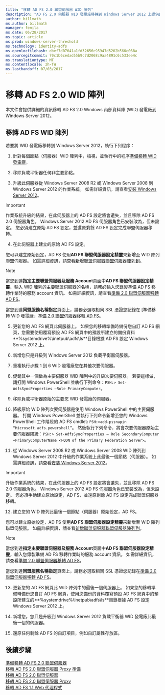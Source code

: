 ```yaml
---
title: "移轉 AD FS 2.0 聯盟伺服器 WID 陣列"
description: "AD FS 2.0 伺服器 WID 發電廠移轉到 Windows Server 2012 上提供的資訊"
author: billmath
ms.author: billmath
manager: femila
ms.date: 06/28/2017
ms.topic: article
ms.prod: windows-server-threshold
ms.technology: identity-adfs
ms.openlocfilehash: dbef7d07041a1fd32656c95947d5202b566c068a
ms.sourcegitcommit: 70c1b6cedad55b9c7d2068c9aa4891c6c533ee4c
ms.translationtype: MT
ms.contentlocale: zh-TW
ms.lasthandoff: 07/03/2017
---
```

# <a name="migrate-an-ad-fs-20-wid-farm"></a>移轉 AD FS 2.0 WID 陣列  
本文件會提供詳細的資訊移轉 AD FS 2.0 Windows 內部資料庫 (WID) 發電廠到 Windows Server 2012。

## <a name="migrate-an-ad-fs-wid-farm"></a>移轉 AD FS WID 陣列
若要將 WID 發電廠移轉到 Windows Server 2012，執行下列程序：  
  
1.  針對每個節點（伺服器）WID 陣列中，檢視，並執行中的程序[準備移轉 WID 發電廠](prepare-to-migrate-a-wid-farm.md)。  
  
2.  移除負載平衡器任何非主要節點。  
  
3.  升級此伺服器從 Windows Server 2008 R2 或 Windows Server 2008 到 Windows Server 2012 的作業系統。 如需詳細資訊，請查看[安裝 Windows Server 2012](https://technet.microsoft.com/library/jj134246.aspx)。  
  
> [!IMPORTANT]
>  作業系統升級的結果，在此伺服器上的 AD FS 設定將會遺失，並且移除 AD FS 2.0 伺服器角色。 Windows Server 2012 AD FS 伺服器角色已安裝改為，但未設定。 您必須建立原始 AD FS 設定，並還原剩餘 AD FS 設定完成聯盟伺服器移轉。  
  
4.  在此伺服器上建立的原始 AD FS 設定。  
  
您可以建立原始設定，AD FS 使用**AD FS 聯盟伺服器設定精靈**來新增至 WID 陣列聯盟伺服器。 如需詳細資訊，請查看[新增聯盟伺服器聯盟伺服器陣列到](add-a-federation-server-to-a-federation-server-farm.md)。  
  
> [!NOTE]
> 當您到達**指定主要聯盟伺服器及服務 Account**頁面中**AD FS 聯盟伺服器設定精靈**、輸入 WID 陣列的主要聯盟伺服器的名稱，請務必輸入您錄製準備 AD FS 移轉作業時的服務 account 資訊。 如需詳細資訊，請查看[準備 2.0 聯盟伺服器移轉 AD FS](prepare-to-migrate-a-wid-farm.md)。 
>  
> 當您到達**同盟服務名稱指定**頁面上，請務必選取相同 SSL 憑證您記錄在 [準備移轉 WID 發電廠」[準備 2.0 聯盟伺服器移轉 AD FS](prepare-to-migrate-a-wid-farm.md)。  
  
5.  更新您的 AD FS 網頁此伺服器上。 如果您的移轉準備時備份您自訂 AD FS 網頁，您需要使用覆寫預設 AD FS 網頁中的預設所建立的備份資料**%systemdrive%\inetpub\adfs\ls**目錄根據 AD FS 設定 Windows Server 2012 上。  
  
6.  新增您只是升級到 Windows Server 2012 負載平衡器伺服器。  
  
7.  重複執行步驟 1 到 6 WID 發電廠您在其他次要伺服器。  
  
8.  促銷其中一個做為主要伺服器 WID 陣列中的升級次要伺服器。 若要這樣做，請打開 Windows PowerShell 並執行下列命令：`PSH:> Set-AdfsSyncProperties –Role PrimaryComputer`。  
  
9. 移除負載平衡器原始的主要您 WID 發電廠的伺服器。  
  
10. 降級原始 WID 陣列次要伺服器是使用 Windows PowerShell 中的主要伺服器。 打開 Windows PowerShell 並執行下列命令新增至您的 Windows PowerShell 工作階段的 AD FS cmdlet: `PSH:>add-pssnapin “Microsoft.adfs.powershell”`。 然後執行下列命令，將會次要伺服器原始主要伺服器降級：`PSH:> Set-AdfsSyncProperties – Role SecondaryComputer –PrimaryComputerName <FQDN of the Primary Federation Server>`。  
  
11. 從 Windows Server 2008 R2 或 Windows Server 2008 WID 陣列到 Windows Server 2012 中升級的作業系統上此最後一個節點（伺服器）。 如需詳細資訊，請查看[安裝 Windows Server 2012](https://technet.microsoft.com/library/jj134246.aspx)。  
  
> [!IMPORTANT]
>  升級作業系統的結果，在此伺服器上的 AD FS 設定將會遺失，並且移除 AD FS 2.0 伺服器角色。 Windows Server 2012 AD FS 伺服器角色已安裝改為，但未設定。 您必須手動建立原始設定，AD FS，並還原剩餘 AD FS 設定完成聯盟伺服器移轉。  
  
12. 建立您的 WID 陣列此最後一個節點（伺服器）原始設定，AD FS。  
  
您可以建立原始設定，AD FS 使用**AD FS 聯盟伺服器設定精靈**來新增至 WID 陣列聯盟伺服器。 如需詳細資訊，請查看[新增聯盟伺服器聯盟伺服器陣列到](add-a-federation-server-to-a-federation-server-farm.md)。  
  
> [!NOTE]
> 當您到達**指定主要聯盟伺服器及服務 Account**頁面中**AD FS 聯盟伺服器設定精靈**，輸入您錄製準備 AD FS 移轉作業時的服務 account 資訊。 如需詳細資訊，請查看[準備 2.0 聯盟伺服器移轉 AD FS](prepare-to-migrate-a-wid-farm.md)。 
>  
> 當您到達**同盟服務名稱指定**頁面上，請務必選取相同 SSL 憑證您記錄在[準備 2.0 聯盟伺服器移轉 AD FS](prepare-to-migrate-a-wid-farm.md)。  
  
13. 更新您的 AD FS 網頁此 WID 陣列中的最後一個伺服器上。 如果您的移轉準備時備份您自訂 AD FS 網頁，使用您備份的資料覆寫預設 AD FS 網頁中的預設所建立的**%systemdrive%\inetpub\adfs\ls**目錄根據 AD FS 設定 Windows Server 2012 上。  
  
14. 新增您，您只是升級到 Windows Server 2012 負載平衡器 WID 發電廠此最後一個的伺服器。  
  
15. 還原任何剩餘 AD FS 的自訂項目，例如自訂屬性存放區。  
  
## <a name="next-steps"></a>後續步驟
 [準備移轉 AD FS 2.0 聯盟伺服器](prepare-to-migrate-ad-fs-fed-server.md)   
 [移轉 AD FS 2.0 聯盟伺服器 Proxy 準備](prepare-to-migrate-ad-fs-fed-proxy.md)   
 [移轉 AD FS 2.0 聯盟伺服器](migrate-the-ad-fs-fed-server.md)   
 [移轉 AD FS 2.0 聯盟伺服器 Proxy](migrate-the-ad-fs-2-fed-server-proxy.md)   
 [移轉 AD FS 1.1 Web 代理程式](migrate-the-ad-fs-web-agent.md)
